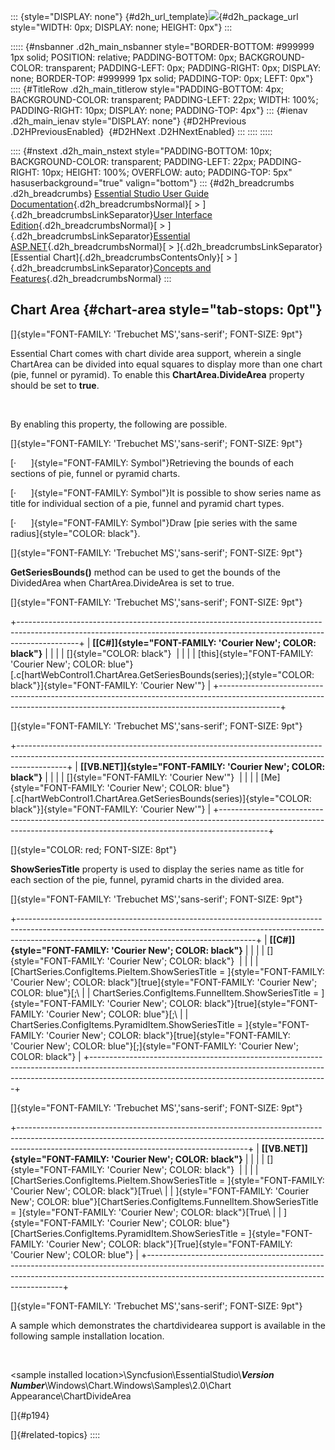 ::: {style="DISPLAY: none"}
[](ms-xhelp:///?Id=d2h_url_template){#d2h_url_template}![](!package_url!){#d2h_package_url style="WIDTH: 0px; DISPLAY: none; HEIGHT: 0px"}
:::

::::: {#nsbanner .d2h_main_nsbanner style="BORDER-BOTTOM: #999999 1px solid; POSITION: relative; PADDING-BOTTOM: 0px; BACKGROUND-COLOR: transparent; PADDING-LEFT: 0px; PADDING-RIGHT: 0px; DISPLAY: none; BORDER-TOP: #999999 1px solid; PADDING-TOP: 0px; LEFT: 0px"}
:::: {#TitleRow .d2h_main_titlerow style="PADDING-BOTTOM: 4px; BACKGROUND-COLOR: transparent; PADDING-LEFT: 22px; WIDTH: 100%; PADDING-RIGHT: 10px; DISPLAY: none; PADDING-TOP: 4px"}
::: {#ienav .d2h_main_ienav style="DISPLAY: none"}
[](ms-xhelp:///?Id=8ef1fef4-bc76-4c75-9490-75719699545a){#D2HPrevious .D2HPreviousEnabled}  [](ms-xhelp:///?Id=5063ada2-ebde-4a71-bfe0-9ae66155b1a7){#D2HNext .D2HNextEnabled}
:::
::::
:::::

:::: {#nstext .d2h_main_nstext style="PADDING-BOTTOM: 10px; BACKGROUND-COLOR: transparent; PADDING-LEFT: 22px; PADDING-RIGHT: 10px; HEIGHT: 100%; OVERFLOW: auto; PADDING-TOP: 5px" hasuserbackground="true" valign="bottom"}
::: {#d2h_breadcrumbs .d2h_breadcrumbs}
[Essential Studio User Guide Documentation](ms-xhelp:///?Id=12457748-09e3-4d74-a240-8e049cedf030){.d2h_breadcrumbsNormal}[ \> ]{.d2h_breadcrumbsLinkSeparator}[User Interface Edition](ms-xhelp:///?Id=c29296b7-531c-413b-a0ec-488ca1f7f669){.d2h_breadcrumbsNormal}[ \> ]{.d2h_breadcrumbsLinkSeparator}[Essential ASP.NET](ms-xhelp:///?Id=25c35330-c127-4dad-9a92-ed79dc7261a6){.d2h_breadcrumbsNormal}[ \> ]{.d2h_breadcrumbsLinkSeparator}[Essential Chart]{.d2h_breadcrumbsContentsOnly}[ \> ]{.d2h_breadcrumbsLinkSeparator}[Concepts and Features](ms-xhelp:///?Id=100687ce-82f2-4424-9d16-0949ea76cf15){.d2h_breadcrumbsNormal}
:::

## Chart Area {#chart-area style="tab-stops: 0pt"}

[]{style="FONT-FAMILY: 'Trebuchet MS','sans-serif'; FONT-SIZE: 9pt"} 

Essential Chart comes with chart divide area support, wherein a single ChartArea can be divided into equal squares to display more than one chart (pie, funnel or pyramid). To enable this **ChartArea.DivideArea** property should be set to **true**.

 

By enabling this property, the following are possible.

[]{style="FONT-FAMILY: 'Trebuchet MS','sans-serif'; FONT-SIZE: 9pt"} 

[·      ]{style="FONT-FAMILY: Symbol"}Retrieving the bounds of each sections of pie, funnel or pyramid charts.

[·      ]{style="FONT-FAMILY: Symbol"}It is possible to show series name as title for individual section of a pie, funnel and pyramid chart types.

[·      ]{style="FONT-FAMILY: Symbol"}Draw [pie series with the same radius]{style="COLOR: black"}.

[]{style="FONT-FAMILY: 'Trebuchet MS','sans-serif'; FONT-SIZE: 9pt"} 

**GetSeriesBounds()** method can be used to get the bounds of the DividedArea when ChartArea.DivideArea is set to true.

[]{style="FONT-FAMILY: 'Trebuchet MS','sans-serif'; FONT-SIZE: 9pt"} 

+---------------------------------------------------------------------------------------------------------------------------------------------------------------------------+
| **[\[C#\]]{style="FONT-FAMILY: 'Courier New'; COLOR: black"}**                                                                                                            |
|                                                                                                                                                                           |
| []{style="COLOR: black"}                                                                                                                                                  |
|                                                                                                                                                                           |
| [this]{style="FONT-FAMILY: 'Courier New'; COLOR: blue"}[.c[hartWebControl1.ChartArea.GetSeriesBounds(series);]{style="COLOR: black"}]{style="FONT-FAMILY: 'Courier New'"} |
+---------------------------------------------------------------------------------------------------------------------------------------------------------------------------+

[]{style="FONT-FAMILY: 'Trebuchet MS','sans-serif'; FONT-SIZE: 9pt"} 

+------------------------------------------------------------------------------------------------------------------------------------------------------------------------+
| **[\[VB.NET\]]{style="FONT-FAMILY: 'Courier New'; COLOR: black"}**                                                                                                     |
|                                                                                                                                                                        |
| []{style="FONT-FAMILY: 'Courier New'"}                                                                                                                                 |
|                                                                                                                                                                        |
| [Me]{style="FONT-FAMILY: 'Courier New'; COLOR: blue"}[.c[hartWebControl1.ChartArea.GetSeriesBounds(series)]{style="COLOR: black"}]{style="FONT-FAMILY: 'Courier New'"} |
+------------------------------------------------------------------------------------------------------------------------------------------------------------------------+

[]{style="COLOR: red; FONT-SIZE: 8pt"} 

**ShowSeriesTitle** property is used to display the series name as title for each section of the pie, funnel, pyramid charts in the divided area.

[]{style="FONT-FAMILY: 'Trebuchet MS','sans-serif'; FONT-SIZE: 9pt"} 

+-----------------------------------------------------------------------------------------------------------------------------------------------------------------------------------------------------------------------+
| **[\[C#\]]{style="FONT-FAMILY: 'Courier New'; COLOR: black"}**                                                                                                                                                        |
|                                                                                                                                                                                                                       |
| []{style="FONT-FAMILY: 'Courier New'; COLOR: black"}                                                                                                                                                                  |
|                                                                                                                                                                                                                       |
| [ChartSeries.ConfigItems.PieItem.ShowSeriesTitle = ]{style="FONT-FAMILY: 'Courier New'; COLOR: black"}[true]{style="FONT-FAMILY: 'Courier New'; COLOR: blue"}[;\                                                      |
| ChartSeries.ConfigItems.FunnelItem.ShowSeriesTitle = ]{style="FONT-FAMILY: 'Courier New'; COLOR: black"}[true]{style="FONT-FAMILY: 'Courier New'; COLOR: blue"}[;\                                                    |
| ChartSeries.ConfigItems.PyramidItem.ShowSeriesTitle = ]{style="FONT-FAMILY: 'Courier New'; COLOR: black"}[true]{style="FONT-FAMILY: 'Courier New'; COLOR: blue"}[;]{style="FONT-FAMILY: 'Courier New'; COLOR: black"} |
+-----------------------------------------------------------------------------------------------------------------------------------------------------------------------------------------------------------------------+

[]{style="FONT-FAMILY: 'Trebuchet MS','sans-serif'; FONT-SIZE: 9pt"} 

+---------------------------------------------------------------------------------------------------------------------------------------------------------------------------------------------------------------------+
| **[\[VB.NET\]]{style="FONT-FAMILY: 'Courier New'; COLOR: black"}**                                                                                                                                                  |
|                                                                                                                                                                                                                     |
| []{style="FONT-FAMILY: 'Courier New'; COLOR: black"}                                                                                                                                                                |
|                                                                                                                                                                                                                     |
| [ChartSeries.ConfigItems.PieItem.ShowSeriesTitle = ]{style="FONT-FAMILY: 'Courier New'; COLOR: black"}[True\                                                                                                        |
| ]{style="FONT-FAMILY: 'Courier New'; COLOR: blue"}[ChartSeries.ConfigItems.FunnelItem.ShowSeriesTitle = ]{style="FONT-FAMILY: 'Courier New'; COLOR: black"}[True\                                                   |
| ]{style="FONT-FAMILY: 'Courier New'; COLOR: blue"}[ChartSeries.ConfigItems.PyramidItem.ShowSeriesTitle = ]{style="FONT-FAMILY: 'Courier New'; COLOR: black"}[True]{style="FONT-FAMILY: 'Courier New'; COLOR: blue"} |
+---------------------------------------------------------------------------------------------------------------------------------------------------------------------------------------------------------------------+

[]{style="FONT-FAMILY: 'Trebuchet MS','sans-serif'; FONT-SIZE: 9pt"} 

A sample which demonstrates the chartdividearea support is available in the following sample installation location.

 

\<sample installed location\>\\Syncfusion\\EssentialStudio\\***Version Number***\\Windows\\Chart.Windows\\Samples\\2.0\\Chart Appearance\\ChartDivideArea

[]{#p194} 

[]{#related-topics}
::::
